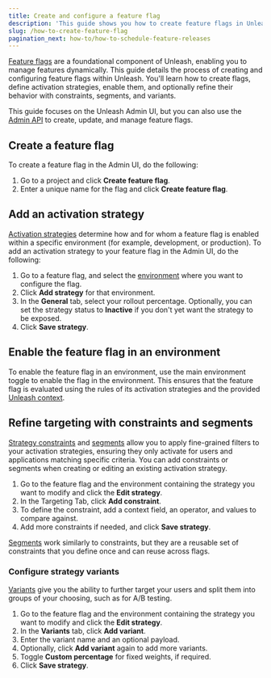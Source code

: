 ```yaml
---
title: Create and configure a feature flag
description: 'This guide shows you how to create feature flags in Unleash and how to add constraints, segments, variants, and more.'
slug: /how-to-create-feature-flag
pagination_next: how-to/how-to-schedule-feature-releases
---
```


[Feature flags](../reference/feature-toggles) are a foundational component of Unleash, enabling you to manage features dynamically. This guide details the process of creating and configuring feature flags within Unleash. You'll learn how to create flags, define activation strategies, enable them, and optionally refine their behavior with constraints, segments, and variants.

This guide focuses on the Unleash Admin UI, but you can also use the [Admin API](/reference/api/unleash/create-feature) to create, update, and manage feature flags.

## Create a feature flag

To create a feature flag in the Admin UI, do the following:

1. Go to a project and click **Create feature flag**.
2. Enter a unique name for the flag and click **Create feature flag**.

## Add an activation strategy

[Activation strategies](/reference/activation-strategies) determine how and for whom a feature flag is enabled within a specific environment (for example, development, or production). To add an activation strategy to your feature flag in the Admin UI, do the following:

1. Go to a feature flag, and select the [environment](/reference/environments) where you want to configure the flag.
2. Click **Add strategy** for that environment.
3. In the **General** tab, select your rollout percentage. Optionally, you can set the strategy status to **Inactive** if you don't yet want the strategy to be exposed.
4. Click **Save strategy**.

## Enable the feature flag in an environment

To enable the feature flag in an environment, use the main environment toggle to enable the flag in the environment. This ensures that the feature flag is evaluated using the rules of its activation strategies and the provided [Unleash context](/reference/unleash-context).

## Refine targeting with constraints and segments

[Strategy constraints](/reference/activation-strategies#constraints) and [segments](../reference/segments) allow you to apply fine-grained filters to your activation strategies, ensuring they only activate for users and applications matching specific criteria. You can add constraints or segments when creating or editing an existing activation strategy.

1. Go to the feature flag and the environment containing the strategy you want to modify and click the **Edit strategy**.
2. In the Targeting Tab, click **Add constraint**.
3. To define the constraint, add a context field, an operator, and values to compare against.
4. Add more constraints if needed, and click **Save strategy**.

[Segments](/reference/segments) work similarly to constraints, but they are a reusable set of constraints that you define once and can reuse across flags.

### Configure strategy variants

[Variants](../reference/feature-toggle-variants) give you the ability to further target your users and split them into groups of your choosing, such as for A/B testing.

1. Go to the feature flag and the environment containing the strategy you want to modify and click the **Edit strategy**.
2. In the **Variants** tab, click **Add variant**.
3. Enter the variant name and an optional payload.
4. Optionally, click **Add variant** again to add more variants.
5. Toggle **Custom percentage** for fixed weights, if required.
6. Click **Save strategy**.
